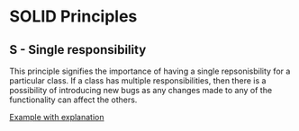 # SOLID Principles

## S - Single responsibility
This principle signifies the importance of having a single repsonisbility for a particular class. If a class has multiple responsibilities, then there is a possibility of introducing new bugs as any changes made to any of the functionality can affect the others.

[Example with explanation](SRP.py)




